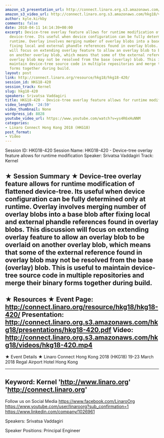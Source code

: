 ```yaml
---
amazon_s3_presentation_url: http://connect.linaro.org.s3.amazonaws.com/hkg18/presentations/hkg18-420.pdf
amazon_s3_video_url: http://connect.linaro.org.s3.amazonaws.com/hkg18/videos/hkg18-420.mp4
author: kyle.kirkby
comments: false
date: 2018-04-11 14:14:39+00:00
excerpt: Device-tree overlay feature allows for runtime modification of flattened
  device-tree. Its useful when device configuration can be fully determined only at
  runtime. Overlay involves merging number of overlay blobs into a base blob after
  fixing local and external phandle references found in overlay blobs. This discussion
  will focus on extending overlay feature to allow an overlay blob to be overlaid
  on another overlay blob, which means that some of the external reference found in
  overlay blob may not be resolved from the base (overlay) blob. This is useful to
  maintain device-tree source code in multiple repositories and merge their binary
  forms together during build.
layout: post
link: http://connect.linaro.org/resource/hkg18/hkg18-420/
session_id: HKG18-420
session_track: Kernel
slug: hkg18-420
speakers: Srivatsa Vaddagiri
title: HKG18-420 - Device-tree overlay feature allows for runtime modification
video_length: '24:59'
video_thumbnail: None
wordpress_id: 8828
youtube_video_url: https://www.youtube.com/watch?v=ys4R6xHuNNM
categories:
- Linaro Connect Hong Kong 2018 (HKG18)
post_format:
- Video
---
```


Session ID: HKG18-420
Session Name: HKG18-420 - Device-tree overlay feature allows for runtime modification
Speaker: Srivatsa Vaddagiri
Track: Kernel


★ Session Summary ★
Device-tree overlay feature allows for runtime modification of flattened device-tree. Its useful when device configuration can be fully determined only at runtime. Overlay involves merging number of overlay blobs into a base blob after fixing local and external phandle references found in overlay blobs. This discussion will focus on extending overlay feature to allow an overlay blob to be overlaid on another overlay blob, which means that some of the external reference found in overlay blob may not be resolved from the base (overlay) blob. This is useful to maintain device-tree source code in multiple repositories and merge their binary forms together during build.
---------------------------------------------------
★ Resources ★
Event Page: http://connect.linaro.org/resource/hkg18/hkg18-420/
Presentation: http://connect.linaro.org.s3.amazonaws.com/hkg18/presentations/hkg18-420.pdf
Video: http://connect.linaro.org.s3.amazonaws.com/hkg18/videos/hkg18-420.mp4
 ---------------------------------------------------
★ Event Details ★
Linaro Connect Hong Kong 2018 (HKG18)
19-23 March 2018 
Regal Airport Hotel Hong Kong

---------------------------------------------------
Keyword: Kernel
'http://www.linaro.org'
'http://connect.linaro.org'
---------------------------------------------------
Follow us on Social Media
https://www.facebook.com/LinaroOrg
https://www.youtube.com/user/linaroorg?sub_confirmation=1
https://www.linkedin.com/company/1026961

Speakers: Srivatsa Vaddagiri

Speaker Positions: Principal Engineer


